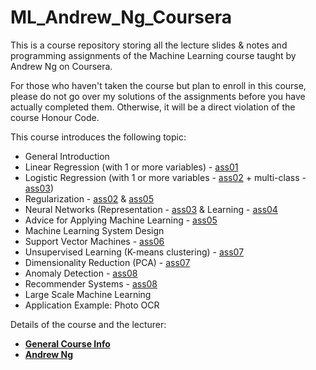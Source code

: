 # ML_Andrew_Ng_Coursera
    
This is a course repository storing all the lecture slides & notes and programming assignments of the Machine Learning course taught by Andrew Ng on Coursera.  
    
For those who haven't taken the course but plan to enroll in this course, please do not go over my solutions of the assignments before you have actually completed them. Otherwise, it will be a direct violation of the course Honour Code.  
    
This course introduces the following topic:  
  
  * General Introduction  
  * Linear Regression (with 1 or more variables) - [ass01](https://github.com/helloleonguan/ML_Andrew_Ng_Coursera/tree/master/assignments/machine-learning-ex1)  
  * Logistic Regression (with 1 or more variables - [ass02](https://github.com/helloleonguan/ML_Andrew_Ng_Coursera/tree/master/assignments/machine-learning-ex2) + multi-class - [ass03](https://github.com/helloleonguan/ML_Andrew_Ng_Coursera/tree/master/assignments/machine-learning-ex3))  
  * Regularization - [ass02](https://github.com/helloleonguan/ML_Andrew_Ng_Coursera/tree/master/assignments/machine-learning-ex2) & [ass05](https://github.com/helloleonguan/ML_Andrew_Ng_Coursera/tree/master/assignments/machine-learning-ex5)  
  * Neural Networks (Representation - [ass03](https://github.com/helloleonguan/ML_Andrew_Ng_Coursera/tree/master/assignments/machine-learning-ex3) & Learning - [ass04](https://github.com/helloleonguan/ML_Andrew_Ng_Coursera/tree/master/assignments/machine-learning-ex4)   
  * Advice for Applying Machine Learning - [ass05](https://github.com/helloleonguan/ML_Andrew_Ng_Coursera/tree/master/assignments/machine-learning-ex5)   
  * Machine Learning System Design   
  * Support Vector Machines - [ass06](https://github.com/helloleonguan/ML_Andrew_Ng_Coursera/tree/master/assignments/machine-learning-ex6)  
  * Unsupervised Learning (K-means clustering) - [ass07](https://github.com/helloleonguan/ML_Andrew_Ng_Coursera/tree/master/assignments/machine-learning-ex7)   
  * Dimensionality Reduction (PCA) - [ass07](https://github.com/helloleonguan/ML_Andrew_Ng_Coursera/tree/master/assignments/machine-learning-ex7)  
  * Anomaly Detection - [ass08](https://github.com/helloleonguan/ML_Andrew_Ng_Coursera/tree/master/assignments/machine-learning-ex8)   
  * Recommender Systems - [ass08](https://github.com/helloleonguan/ML_Andrew_Ng_Coursera/tree/master/assignments/machine-learning-ex8)  
  * Large Scale Machine Learning   
  * Application Example: Photo OCR   
  
Details of the course and the lecturer:     
  * [__General Course Info__](https://www.coursera.org/learn/machine-learning)  
  * [__Andrew Ng__](https://www.coursera.org/instructor/andrewng)   
